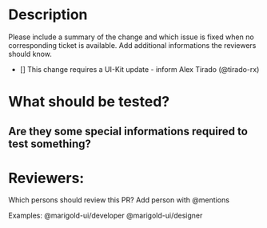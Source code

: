 # Description

Please include a summary of the change and which issue is fixed when no corresponding ticket is available. Add additional informations the reviewers should know.

- [] This change requires a UI-Kit update - inform Alex Tirado (@tirado-rx)

# What should be tested?

## Are they some special informations required to test something?

# Reviewers:

Which persons should review this PR? Add person with @mentions

Examples:
@marigold-ui/developer
@marigold-ui/designer
